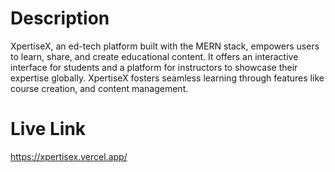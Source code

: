 # Description

XpertiseX, an ed-tech platform built with the MERN stack, empowers users to learn, share, and create educational content. It offers an interactive interface for students and a platform for instructors to showcase their expertise globally. XpertiseX fosters seamless learning through features like course creation, and content management.

# Live Link 
https://xpertisex.vercel.app/
